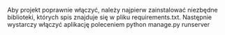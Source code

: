 Aby projekt poprawnie włączyć, należy najpierw zainstalować niezbędne biblioteki, których spis znajduje się w  pliku requirements.txt.
Następnie wystarczy włączyć aplikację poleceniem python manage.py runserver
